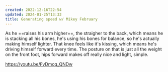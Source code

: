 ```yaml
---
created: 2022-12-16T22:54
updated: 2024-01-25T13:33
title: Generating speed w/ Mikey February
---
```

As he ==raises his arm higher==, the straigher to the back, which means he is stacking all his bones, he's using his bones for balance, so he's actually making himself lighter.
That knee feels like it's kissing, which means he's driving himself forward every time.
The posture on that is just all the weight on the front foot, hips forward makes off really nice and light, simple.

https://youtu.be/FvDmcq_QNDw

